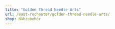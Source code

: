 ```yaml
---
title: "Golden Thread Needle Arts"
url: /east-rochester/golden-thread-needle-arts/
shop: Nähzubehör
---
```

